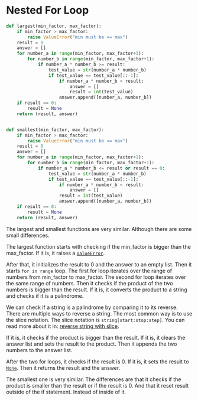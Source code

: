 # Nested For Loop

```python
def largest(min_factor, max_factor):
    if min_factor > max_factor:
        raise ValueError("min must be <= max")
    result = 0
    answer = []
    for number_a in range(min_factor, max_factor+1):
        for number_b in range(min_factor, max_factor+1):
            if number_a * number_b >= result:
                test_value = str(number_a * number_b)
                if test_value == test_value[::-1]:
                    if number_a * number_b > result:
                        answer = []
                        result = int(test_value)
                    answer.append([number_a, number_b])
    if result == 0:
        result = None
    return (result, answer)


def smallest(min_factor, max_factor):
    if min_factor > max_factor:
        raise ValueError("min must be <= max")
    result = 0
    answer = []
    for number_a in range(min_factor, max_factor+1):
        for number_b in range(min_factor, max_factor+1):
            if number_a * number_b <= result or result == 0:
                test_value = str(number_a * number_b)
                if test_value == test_value[::-1]:
                    if number_a * number_b < result:
                        answer = []
                    result = int(test_value)
                    answer.append([number_a, number_b])
    if result == 0:
        result = None
    return (result, answer)
```

The largest and smallest functions are very similar.
Although there are some small differences.

The largest function starts with checking if the min_factor is bigger than the max_factor.
If it is, it raises a [`ValueError`][value-error].

After that, it initializes the result to 0 and the answer to an empty list.
Then it starts `for in range` loop.
The first for loop iterates over the range of numbers from min_factor to max_factor.
The second for loop iterates over the same range of numbers.
Then it checks if the product of the two numbers is bigger than the result.
If it is, it converts the product to a string and checks if it is a palindrome.

We can check if a string is a palindrome by comparing it to its reverse.
There are multiple ways to reverse a string.
The most common way is to use the slice notation.
The slice notation is `string[start:stop:step]`.
You can read more about it in: [reverse string with slice][string-reverse].

If it is, it checks if the product is bigger than the result.
If it is, it clears the answer list and sets the result to the product.
Then it appends the two numbers to the answer list.

After the two for loops, it checks if the result is 0.
If it is, it sets the result to [`None`][none].
Then it returns the result and the answer.

The smallest one is very similar.
The differences are that it checks if the product is smaller than the result or if the result is 0.
And that it reset result outside of the if statement.
Instead of inside of it.

[none]: https://realpython.com/null-in-python/
[string-reverse]: https://realpython.com/reverse-string-python/#reversing-strings-through-slicing
[value-error]: https://docs.python.org/3/library/exceptions.html#ValueError
